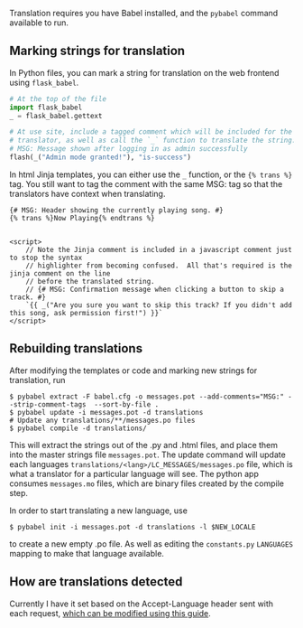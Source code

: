 Translation requires you have Babel installed, and the `pybabel` command available to run.

## Marking strings for translation
In Python files, you can mark a string for translation on the web frontend using `flask_babel`.

```python
# At the top of the file
import flask_babel
_ = flask_babel.gettext

# At use site, include a tagged comment which will be included for the
# translator, as well as call the `_` function to translate the string.
# MSG: Message shown after logging in as admin successfully
flash(_("Admin mode granted!"), "is-success")
```

In html Jinja templates, you can either use the `_` function, or the `{% trans %}` tag.
You still want to tag the comment with the same MSG: tag so that the translators have context
when translating.

```jinja
{# MSG: Header showing the currently playing song. #}
{% trans %}Now Playing{% endtrans %}


<script>
    // Note the Jinja comment is included in a javascript comment just to stop the syntax
    // highlighter from becoming confused.  All that's required is the jinja comment on the line
    // before the translated string.
    // {# MSG: Confirmation message when clicking a button to skip a track. #}
    `{{ _("Are you sure you want to skip this track? If you didn't add this song, ask permission first!") }}`
</script>
```

## Rebuilding translations
After modifying the templates or code and marking new strings for translation,
run 

```shell
$ pybabel extract -F babel.cfg -o messages.pot --add-comments="MSG:" --strip-comment-tags  --sort-by-file .
$ pybabel update -i messages.pot -d translations
# Update any translations/**/messages.po files
$ pybabel compile -d translations/
```

This will extract the strings out of the .py and .html files, and place them into the master strings file `messages.pot`.
The update command will update each languages `translations/<lang>/LC_MESSAGES/messages.po`
 file, which is what a translator for a particular language will see.  The python app consumes `messages.mo` files,
which are binary files created by the compile step.

In order to start translating a new language, use

```shell
$ pybabel init -i messages.pot -d translations -l $NEW_LOCALE
```

to create a new empty .po file.
As well as editing the `constants.py` `LANGUAGES` mapping to make that language available.

## How are translations detected
Currently I have it set based on the Accept-Language header sent with each request,
[which can be modified using this guide][accept-language-chrome].

[accept-language-chrome]: https://support.google.com/pixelslate/answer/173424?hl=en&co=GENIE.Platform%3DDesktop
